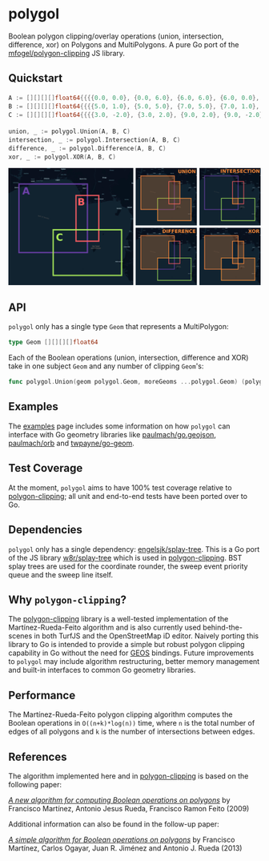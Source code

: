 # polygol

Boolean polygon clipping/overlay operations (union, intersection, difference, xor) on Polygons and MultiPolygons. A pure Go port of the [mfogel/polygon-clipping](https://github.com/mfogel/polygon-clipping) JS library.

## Quickstart

```go
A := [][][][]float64{{{{0.0, 0.0}, {0.0, 6.0}, {6.0, 6.0}, {6.0, 0.0}, {0.0, 0.0}}}}
B := [][][][]float64{{{{5.0, 1.0}, {5.0, 5.0}, {7.0, 5.0}, {7.0, 1.0}, {5.0, 1.0}}}}
C := [][][][]float64{{{{3.0, -2.0}, {3.0, 2.0}, {9.0, 2.0}, {9.0, -2.0}, {3.0, -2.0}}}}

union, _ := polygol.Union(A, B, C)
intersection, _ := polygol.Intersection(A, B, C)
difference, _ := polygol.Difference(A, B, C)
xor, _ := polygol.XOR(A, B, C)
```

![](images/polygol.png)

## API

```polygol``` only has a single type ```Geom``` that represents a MultiPolygon:

```go
type Geom [][][][]float64
```

Each of the Boolean operations (union, intersection, difference and XOR) take in one subject ```Geom``` and any number of clipping ```Geom```'s:

```go
func polygol.Union(geom polygol.Geom, moreGeoms ...polygol.Geom) (polygol.Geom, error)
```

## Examples

The [examples](https://github.com/engelsjk/polygol/tree/main/examples) page includes some information on how ```polygol``` can interface with Go geometry libraries like [paulmach/go.geojson](https://github.com/paulmach/go.geojson), [paulmach/orb](https://github.com/paulmach/orb) and [twpayne/go-geom](https://github.com/twpayne/go-geom).

## Test Coverage

At the moment, ```polygol``` aims to have 100% test coverage relative to [polygon-clipping](https://github.com/mfogel/polygon-clipping); all unit and end-to-end tests have been ported over to Go.

## Dependencies

```polygol``` only has a single dependency: [engelsjk/splay-tree](https://github.com/engelsjk/splay-tree/). This is a Go port of the JS library [w8r/splay-tree](https://github.com/w8r/splay-tree) which is used in [polygon-clipping](https://github.com/mfogel/polygon-clipping). BST splay trees are used for the coordinate rounder, the sweep event priority queue and the sweep line itself.

## Why ```polygon-clipping```?

The [polygon-clipping](https://github.com/mfogel/polygon-clipping) library is a well-tested implementation of the Martínez-Rueda-Feito algorithm and is also currently used behind-the-scenes in both TurfJS and the OpenStreetMap iD editor. Naively porting this library to Go is intended to provide a simple but robust polygon clipping capability in Go without the need for [GEOS](https://trac.osgeo.org/geos) bindings. Future improvements to ```polygol``` may include algorithm restructuring, better memory management and built-in interfaces to common Go geometry libraries.

## Performance

The Martínez-Rueda-Feito polygon clipping algorithm computes the Boolean operations in ```O((n+k)*log(n))``` time, where ```n``` is the total number of edges of all polygons and ```k``` is the number of intersections between edges.

## References

The algorithm implemented here and in [polygon-clipping](https://github.com/mfogel/polygon-clipping) is based on the following paper:

[*A new algorithm for computing Boolean operations on polygons*](https://github.com/mfogel/polygon-clipping/blob/master/paper.pdf) by Francisco Martínez, Antonio Jesus Rueda, Francisco Ramon Feito (2009)

Additional information can also be found in the follow-up paper:

[*A simple algorithm for Boolean operations on polygons*](https://www.sciencedirect.com/science/article/abs/pii/S0965997813000379) by Francisco Martínez, Carlos Ogayar, Juan R. Jiménez and Antonio J. Rueda (2013)
